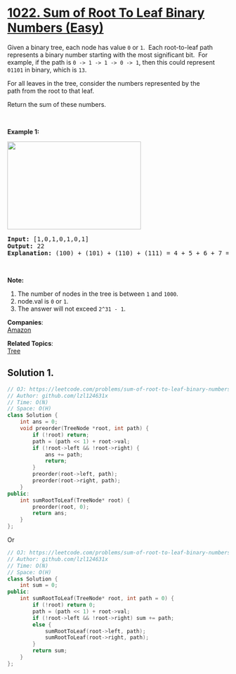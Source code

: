 # [1022. Sum of Root To Leaf Binary Numbers (Easy)](https://leetcode.com/problems/sum-of-root-to-leaf-binary-numbers/)

<p>Given a binary tree, each node has value <code>0</code>&nbsp;or <code>1</code>.&nbsp; Each root-to-leaf path represents a binary number starting with the most significant bit.&nbsp; For example, if the path is <code>0 -&gt; 1 -&gt; 1 -&gt; 0 -&gt; 1</code>, then this could represent <code>01101</code> in binary, which is <code>13</code>.</p>

<p>For all leaves in the tree, consider the numbers represented by the path&nbsp;from the root to that leaf.</p>

<p>Return the sum of these numbers.</p>

<p>&nbsp;</p>

<p><strong>Example 1:</strong></p>

<p><span id="example-output-1"><img alt="" src="https://assets.leetcode.com/uploads/2019/04/04/sum-of-root-to-leaf-binary-numbers.png" style="width: 304px; height: 200px;"></span></p>

<pre><strong>Input: </strong><span id="example-input-1-1">[1,0,1,0,1,0,1]</span>
<strong>Output: </strong><span id="example-output-1">22</span>
<strong>Explanation: </strong>(100) + (101) + (110) + (111) = 4 + 5 + 6 + 7 = 22
</pre>

<p>&nbsp;</p>

<p><strong>Note:</strong></p>

<ol>
	<li>The number of nodes in the tree is between <code>1</code> and <code>1000</code>.</li>
	<li>node.val is <code>0</code> or <code>1</code>.</li>
	<li>The answer will not exceed <code>2^31 - 1</code>.</li>
</ol>


**Companies**:  
[Amazon](https://leetcode.com/company/amazon)

**Related Topics**:  
[Tree](https://leetcode.com/tag/tree/)

## Solution 1.

```cpp
// OJ: https://leetcode.com/problems/sum-of-root-to-leaf-binary-numbers/
// Author: github.com/lzl124631x
// Time: O(N)
// Space: O(H)
class Solution {
    int ans = 0;
    void preorder(TreeNode *root, int path) {
        if (!root) return;
        path = (path << 1) + root->val;
        if (!root->left && !root->right) {
            ans += path;
            return;
        }
        preorder(root->left, path);
        preorder(root->right, path);
    }
public:
    int sumRootToLeaf(TreeNode* root) {
        preorder(root, 0);
        return ans;
    }
};
```

Or

```cpp
// OJ: https://leetcode.com/problems/sum-of-root-to-leaf-binary-numbers/
// Author: github.com/lzl124631x
// Time: O(N)
// Space: O(H)
class Solution {
    int sum = 0;
public:
    int sumRootToLeaf(TreeNode* root, int path = 0) {
        if (!root) return 0;
        path = (path << 1) + root->val;
        if (!root->left && !root->right) sum += path;
        else {
            sumRootToLeaf(root->left, path);
            sumRootToLeaf(root->right, path);
        }
        return sum;
    }
};
```